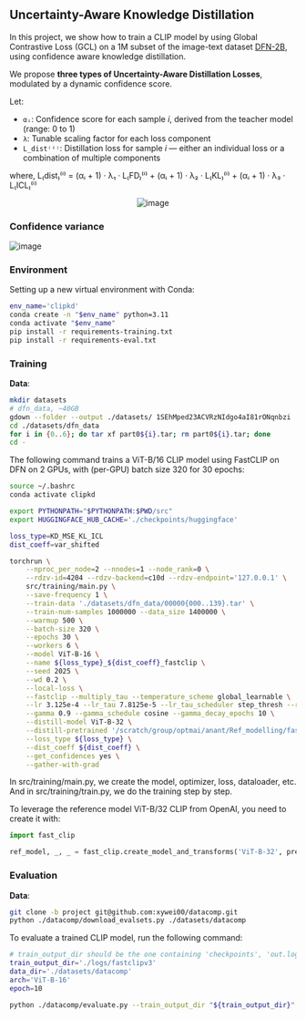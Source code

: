 ## Uncertainty-Aware Knowledge Distillation

In this project, we show how to train a CLIP model by using Global Contrastive Loss (GCL) on a 1M subset of the image-text dataset [DFN-2B](https://huggingface.co/datasets/apf1/datafilteringnetworks_2b), using confidence aware knowledge distillation.

We propose **three types of Uncertainty-Aware Distillation Losses**, modulated by a dynamic confidence score.

Let:

- `αᵢ`: Confidence score for each sample *i*, derived from the teacher model (range: 0 to 1)
- `λ`: Tunable scaling factor for each loss component
- `L_dist⁽ⁱ⁾`: Distillation loss for sample *i* — either an individual loss or a combination of multiple components

where, L₍dist₎⁽ⁱ⁾ = (αᵢ + 1) · λ₁ · L₍FD₎⁽ⁱ⁾ + (αᵢ + 1) · λ₂ · L₍KL₎⁽ⁱ⁾ + (αᵢ + 1) · λ₃ · L₍ICL₎⁽ⁱ⁾

<p align="center">
  <img src="https://github.com/user-attachments/assets/7b066619-acb6-4faf-8a0c-cc7f350d6d73" alt="image" />
</p>


### Confidence variance

![image](https://github.com/user-attachments/assets/394f4bd4-9ae1-46b3-ab15-44ae08cb65a3)


### Environment

Setting up a new virtual environment with Conda:
````bash
env_name='clipkd'
conda create -n "$env_name" python=3.11
conda activate "$env_name"
pip install -r requirements-training.txt
pip install -r requirements-eval.txt
````

### Training

**Data**:
```bash
mkdir datasets
# dfn_data, ~40GB
gdown --folder --output ./datasets/ 1SEhMped23ACVRzNIdgo4aI81rONqnbzi
cd ./datasets/dfn_data
for i in {0..6}; do tar xf part0${i}.tar; rm part0${i}.tar; done
cd -
```

The following command trains a ViT-B/16 CLIP model using FastCLIP on DFN on 2 GPUs, with (per-GPU) batch size 320 for 30 epochs:
```bash
source ~/.bashrc
conda activate clipkd

export PYTHONPATH="$PYTHONPATH:$PWD/src"
export HUGGINGFACE_HUB_CACHE='./checkpoints/huggingface'

loss_type=KD_MSE_KL_ICL
dist_coeff=var_shifted

torchrun \
    --nproc_per_node=2 --nnodes=1 --node_rank=0 \
    --rdzv-id=4204 --rdzv-backend=c10d --rdzv-endpoint='127.0.0.1' \
    src/training/main.py \
    --save-frequency 1 \
    --train-data './datasets/dfn_data/00000{000..139}.tar' \
    --train-num-samples 1000000 --data_size 1400000 \
    --warmup 500 \
    --batch-size 320 \
    --epochs 30 \
    --workers 6 \
    --model ViT-B-16 \
    --name ${loss_type}_${dist_coeff}_fastclip \
    --seed 2025 \
    --wd 0.2 \
    --local-loss \
    --fastclip --multiply_tau --temperature_scheme global_learnable \
    --lr 3.125e-4 --lr_tau 7.8125e-5 --lr_tau_scheduler step_thresh --rho 11.0 \
    --gamma 0.9 --gamma_schedule cosine --gamma_decay_epochs 10 \
    --distill-model ViT-B-32 \
    --distill-pretrained '/scratch/group/optmai/anant/Ref_modelling/fast_clip/src/clip_vit_b32_openai.pth' \
    --loss_type ${loss_type} \
    --dist_coeff ${dist_coeff} \
    --get_confidences yes \
    --gather-with-grad

```

In src/training/main.py, we create the model, optimizer, loss, dataloader, etc. And in src/training/train.py, we do the training step by step.

To leverage the reference model ViT-B/32 CLIP from OpenAI, you need to create it with:
```python
import fast_clip

ref_model, _, _ = fast_clip.create_model_and_transforms('ViT-B-32', pretrained='openai')
```

### Evaluation

**Data**:
```bash
git clone -b project git@github.com:xywei00/datacomp.git
python ./datacomp/download_evalsets.py ./datasets/datacomp
```

To evaluate a trained CLIP model, run the following command:
```bash
# train_output_dir should be the one containing 'checkpoints', 'out.log', etc.
train_output_dir='./logs/fastclipv3'
data_dir='./datasets/datacomp'
arch='ViT-B-16'
epoch=10

python ./datacomp/evaluate.py --train_output_dir "${train_output_dir}" --data_dir "${data_dir}" --epoch "${epoch}" --arch "${arch}"
```

